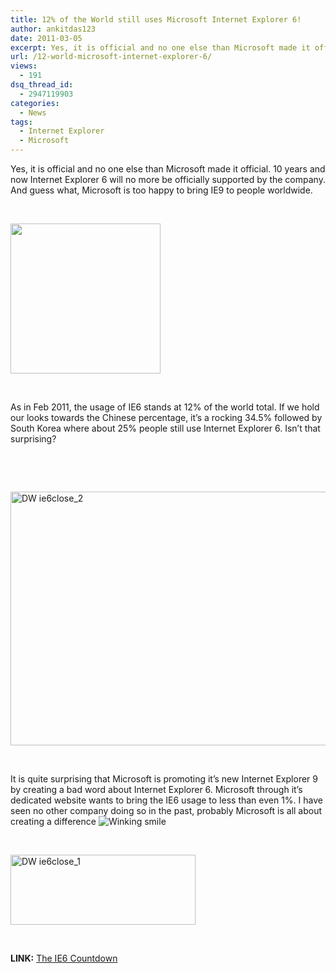 ```yaml
---
title: 12% of the World still uses Microsoft Internet Explorer 6!
author: ankitdas123
date: 2011-03-05
excerpt: Yes, it is official and no one else than Microsoft made it official. 10 years and now Internet Explorer 6 will no more be officially supported by the company. And guess what, Microsoft is too happy to bring IE9 to people worldwide.
url: /12-world-microsoft-internet-explorer-6/
views:
  - 191
dsq_thread_id:
  - 2947119903
categories:
  - News
tags:
  - Internet Explorer
  - Microsoft
---
```

Yes, it is official and no one else than Microsoft made it official. 10 years and now Internet Explorer 6 will no more be officially supported by the company. And guess what, Microsoft is too happy to bring IE9 to people worldwide.

&nbsp;

<img class="wp-image-51692" src="http://cdn.devilsworkshop.org/files/2011/02/IE_logo.png" alt="" width="240" height="240" />

&nbsp;

As in Feb 2011, the usage of IE6 stands at 12% of the world total. If we hold our looks towards the Chinese percentage, it’s a rocking 34.5% followed by South Korea where about 25% people still use Internet Explorer 6. Isn’t that surprising?

&nbsp;

&nbsp;

<img style="padding-left: 0px;padding-right: 0px;padding-top: 0px;border: 0px" src="http://cdn.devilsworkshop.org/files/2011/03/DW-ie6close_21.png" border="0" alt="DW ie6close_2" width="506" height="406" />

&nbsp;

It is quite surprising that Microsoft is promoting it’s new Internet Explorer 9 by creating a bad word about Internet Explorer 6. Microsoft through it’s dedicated website wants to bring the IE6 usage to less than even 1%. I have seen no other company doing so in the past, probably Microsoft is all about creating a difference <img class="wlEmoticon wlEmoticon-winkingsmile" style="border-style: none" src="http://cdn.devilsworkshop.org/files/2011/03/wlEmoticon-winkingsmile.png" alt="Winking smile" />

&nbsp;

<img style="padding-left: 0px;padding-right: 0px;padding-top: 0px;border: 0px" src="http://cdn.devilsworkshop.org/files/2011/03/DW-ie6close_11.png" border="0" alt="DW ie6close_1" width="296" height="112" />

&nbsp;

**LINK:** <a href="http://www.theie6countdown.com/" onclick="_gaq.push(['_trackEvent', 'outbound-article', 'http://www.theie6countdown.com/', 'The IE6 Countdown']);" target="_blank">The IE6 Countdown</a>
